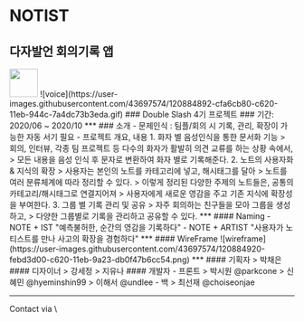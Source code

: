 # NOTIST
## 다자발언 회의기록 앱
<img src="https://user-images.githubusercontent.com/43697574/120884915-efd68a80-c620-11eb-99e5-6900c4d4ef61.jpg"  width="50" height="50">
![voice](https://user-images.githubusercontent.com/43697574/120884892-cfa6cb80-c620-11eb-944c-7a4dc73b3eda.gif)  
### Double Slash 4기 프로젝트
### 기간: 2020/06 ~ 2020/10
***
### 소개
- 문제인식 : 팀플/회의 시 기록, 관리, 확장이 가능한 자동 서기 필요
- 프로젝트 개요, 내용
1. 화자 별 음성인식을 통한 문서화 기능
> 회의, 인터뷰, 각종 팀 프로젝트 등 다수의 화자가 활발히 의견 교류를 하는 상황 속에서,  
> 모든 내용을 음성 인식 후 문자로 변환하여 화자 별로 기록해준다.  
2. 노트의 사용자화 & 지식의 확장
> 사용자는 본인의 노트를 카테고리에 넣고, 해시태그를 달아  
> 노트를 여러 분류체계에 따라 정리할 수 있다.  
> 이렇게 정리된 다양한 주제의 노트들은, 공통의 카테고리/해시태그로 연결지어져  
> 사용자에게 새로운 영감을 주고 기존 지식에 확장성을 부여한다.  
3. 그룹 별 기록 관리 및 공유
> 자주 회의하는 친구들을 모아 그룹을 생성하고,  
> 다양한 그룹별로 기록을 관리하고 공유할 수 있다.  
***
#### Naming
- NOTE + IST "예측불허한, 순간의 영감을 기록하다"
- NOTE + ARTIST "사용자가 노티스트를 만나 사고의 확장을 경험하다"
***
#### WireFrame
![wireframe](https://user-images.githubusercontent.com/43697574/120884920-febd3d00-c620-11eb-9a23-db0f47b6cc54.png)  
***
#### 기획자
> 박채은
#### 디자이너
> 강세정  
> 지유나  
#### 개발자
- 프론트
> 박시원 @parkcone  
> 신혜민 @hyeminshin99  
> 이해서 @undlee  
- 백
> 최선재 @choiseonjae  


***
Contact via  \ 
